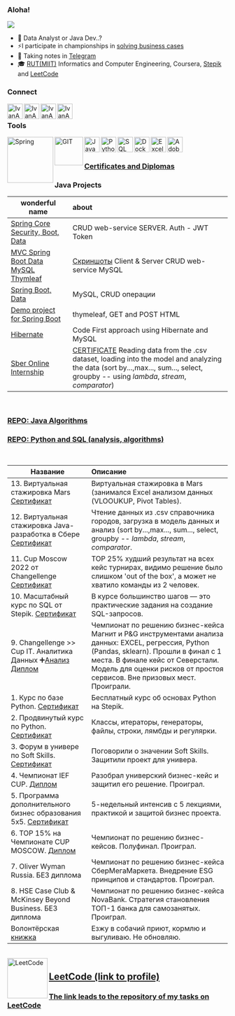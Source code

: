 ### Aloha! 

![](https://komarev.com/ghpvc/?username=IvanAnvi)

- 💪 Data Analyst or Java Dev..?
- ⚡I participate in championships in [solving business cases](https://github.com/IvanAnvi/wastepaper)
- 📝 Taking notes in [Telegram](https://t.me/notes_inlae)
- 🎓 [RUT(MIIT)](https://www.miit.ru/en) Informatics and Computer Engineering, Coursera, [Stepik](https://stepik.org/users/369769667?auth=registration) and [LeetCode](https://leetcode.com/inlae) 



### Connect


[<img align="left" alt="IvanAnvi | Instagram" width="35px" src="https://cdn-icons-png.flaticon.com/512/2111/2111463.png" />][instagram]
[<img align="left" alt="IvanAnvi | VK" width="35px" src="https://pngicon.ru/file/uploads/vk.png" />][vk]
[<img align="left" alt="IvanAnvi | TG" width="35px" src="https://mskc.pro/wp-content/uploads/Telegram.svg" />][TG]
[<img align="left" alt="IvanAnvi | GM" width="35px" src="https://cdn-icons-png.flaticon.com/512/281/281769.png" />][GM]

<br />

### Tools

<img align="left" alt="Spring" width="105px" src="https://upload.wikimedia.org/wikipedia/commons/thumb/4/44/Spring_Framework_Logo_2018.svg/1280px-Spring_Framework_Logo_2018.svg.png" />
<img align="left" alt="GIT" width="65px" src="https://upload.wikimedia.org/wikipedia/commons/thumb/6/62/Git-logo-orange.svg/1920px-Git-logo-orange.svg.png" />
<img align="left" alt="Java" width="35px" src="https://upload.wikimedia.org/wikipedia/ru/thumb/3/39/Java_logo.svg/43px-Java_logo.svg.png" />
<img align="left" alt="Python" width="35px" src="https://cdn-icons-png.flaticon.com/512/5968/5968350.png" />
<img align="left" alt="SQL" width="35px" src="https://cdn-icons-png.flaticon.com/512/337/337953.png" />
<img align="left" alt="Docker" width="35px" src="https://cdn-icons-png.flaticon.com/512/5969/5969059.png" />
<img align="left" alt="Excel" width="35px" src="https://cdn-icons-png.flaticon.com/512/732/732220.png" />
<img align="left" alt="AdobeIllustrator" width="35px" src="https://cdn-icons-png.flaticon.com/512/5968/5968472.png" />

<br />
<br />

### [Certificates and Diplomas](https://github.com/IvanAnvi/wastepaper)




### Java Projects


| **wonderful name** | **about** |
| -------------------- | :--------------------- |
| [Spring Core Security, Boot, Data](https://github.com/INLAE/moe_kino)|CRUD web-service SERVER. Auth - JWT Token|
| [MVC Spring Boot Data MySQL Thymleaf](https://github.com/INLAE/Spring-education/tree/master/myGamesPS5/src/main/java/com/example/ps5games)|[Скриншоты](https://github.com/INLAE/Spring-education/blob/master/myGamesPS5/sreenshots/CRUD.pdf) Client & Server CRUD web-service MySQL | Facade pattern|
| [Spring Boot, Data](https://github.com/Asterlok/spring_data_practice)|MySQL, CRUD операции|
| [Demo project for Spring Boot](https://github.com/INLAE/Spring-education/tree/master/Products_Spring)|thymeleaf, GET and POST HTML|
| [Hibernate](https://github.com/INLAE/Spring-education/tree/master/CodeFirst/src/main/java)|Code First approach using Hibernate and MySQL|
| [Sber Online Internship](https://github.com/INLAE/Spring-education/tree/master/cityPerfect/src)|[CERTIFICATE](https://github.com/INLAE/Spring-education/blob/master/virtualInternSber.pdf)  Reading data from the  .csv dataset, loading into the model and analyzing the data (sort by...,max..., sum..., select, groupby -- using *lambda*, *stream*, *comparator*)|


<br />

### [REPO: Java Algorithms](https://github.com/INLAE/java_education)


### [REPO: Python and SQL (analysis, algorithms)](https://github.com/Asterlok/python_flow/blob/main/README.md)
<br />


| **Название** | **Описание** |
| -------------------- | :--------------------- |
| 13. Виртуальная стажировка Mars [Сертификат](https://github.com/INLAE/wastepaper/blob/main/data_analysis_intern.pd)| Виртуальная стажировка в Mars (занимался Excel анализом данных (VLOOUKUP, Pivot Tables).
| 12. Виртуальная стажировка Java-разработка в Сбере [Сертификат](https://github.com/INLAE/wastepaper/blob/main/virtualInternSber.pdf)| Чтение данных из .csv справочника городов, загрузка в модель данных и анализ (sort by...,max..., sum..., select, groupby -- *lambda*, *stream*, *comparator*.
| 11. Cup Moscow 2022 от Changellenge  [Сертификат](https://github.com/INLAE/wastepaper/blob/main/2022CupMoscowTop25.pdf)| TOP 25% худший результат на всех кейс турнирах, видимо решение было слишком 'out of the box', а может не хватило команды из 2 человек.
| 10. Масштабный курс по SQL от Stepik. [Сертификат](https://github.com/Asterlok/wastepaper/blob/main/SQL_Stepik.pdf)|В курсе большинство шагов — это практические задания на создание SQL-запросов.
| 9. Changellenge >> Cup IT. Аналитика Данных ➕[Анализ](https://github.com/Asterlok/cross_sales_analysis) [Диплом](https://github.com/IvanAnvi/wastepaper/blob/main/7.%20Cup%20IT%202022%20FINAL.pdf)|Чемпионат по решению бизнес-кейса Магнит и P&G инструментами анализа данных: EXCEL, регрессия, Python (Pandas, sklearn). Прошли в финал с 1 места. В финале кейс от Северстали. Модель для оценки рисков от простоя сервисов. Вне призовых мест. Проиграли.
| 1. Курс по базе Python. [Сертификат](https://github.com/IvanAnvi/wastepaper/blob/main/2.%20Python%20Stepik.pdf)|Бесплатный курс об основах Python на Stepik.|[Здесь](https://github.com/IvanAnvi/wastepaper/blob/main/1.%20Python%20Stepik.pdf)|
| 2. Продвинутый курс по Python. [Сертификат](https://github.com/IvanAnvi/wastepaper/blob/main/1.%20Python%20Stepik.pdf)|Классы, итераторы, генераторы, файлы, строки, лямбды и регулярки.
| 3. Форум в универе по Soft Skills. [Сертификат](https://github.com/IvanAnvi/wastepaper/blob/main/3.%20SoftSkills.jpg)|Поговорили о значении Soft Skills. Защитили проект для универа.
| 4. Чемпионат IEF CUP. [Диплом](https://github.com/IvanAnvi/wastepaper/blob/main/4.%20IEF%20CUP.jpg)|Разобрал универский бизнес-кейс и защитил его решение. Проиграл.
| 5. Программа дополнительного бизнес образования 5x5. [Сертификат](https://github.com/IvanAnvi/wastepaper/blob/main/5.BusinessEdu%205x5.jpg)|5-недельный интенсив с 5 лекциями, практикой и защитой бизнес проекта.
| 6. TOP 15% на Чемпионате CUP MOSCOW. [Диплом](https://github.com/IvanAnvi/wastepaper/blob/main/6.%20Cup%20Moscow%202021.pdf)|Чемпионат по решению бизнес-кейсов. Полуфинал. Проиграл.
| 7. Oliver Wyman Russia. БЕЗ диплома|Чемпионат по решению бизнес-кейса СберМегаМаркета. Внедрение ESG принципов и стандартов. Проиграл. 
| 8. HSE Case Club & McKinsey Beyond Business. БЕЗ диплома|Чемпионат по решению бизнес-кейса NovaBank. Стратегия становления ТОП-1 банка для самозанятых. Проиграл. 
| Волонтёрская [книжка](https://github.com/IvanAnvi/wastepaper/blob/main/Volunteering..pdf)|Езжу в собачий приют, кормлю и выгуливаю. Не обновляю.

<br />

<img align="left" alt="LeetCode" width="92px" src="https://upload.wikimedia.org/wikipedia/commons/thumb/a/ab/LeetCode_logo_white_no_text.svg/188px-LeetCode_logo_white_no_text.svg.png?20200120234911" />

## [LeetCode (link to profile)](https://leetcode.com/inlae/)
### [The link leads to the repository of my tasks on LeetCode](https://github.com/Asterlok/leetcode)
<br />




[instagram]: https://www.instagram.com/mulled__wine__/
[vk]: https://vk.com/inlae
[TG]: https://t.me/inlae
[GM]: mailto:anvi.inlae@gmail.com

